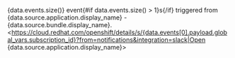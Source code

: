 {data.events.size()} event{#if data.events.size() > 1}s{/if} triggered from {data.source.application.display_name} - {data.source.bundle.display_name}. <https://cloud.redhat.com/openshift/details/s/{data.events[0].payload.global_vars.subscription_id}?from=notifications&integration=slack|Open {data.source.application.display_name}>